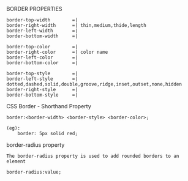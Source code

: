 BORDER PROPERTIES

    border-top-width        =|
    border-right-width      =| thin,medium,thide,length
    border-left-width       =|
    border-bottom-width     =|

    border-top-color        =|
    border-right-color      =| color name
    border-left-color       =|    
    border-bottom-color     =|      

    border-top-style        =|   
    border-left-style       =| dotted,dashed,solid,double,groove,ridge,inset,outset,none,hidden
    border-right-style      =|   
    border-bottom-style     =|   

CSS Border - Shorthand Property

    border:<border-width> <border-style> <border-color>;
    
    (eg):
        border: 5px solid red;

border-radius property

    The border-radius property is used to add rounded borders to an element
    
    border-radius:value;


